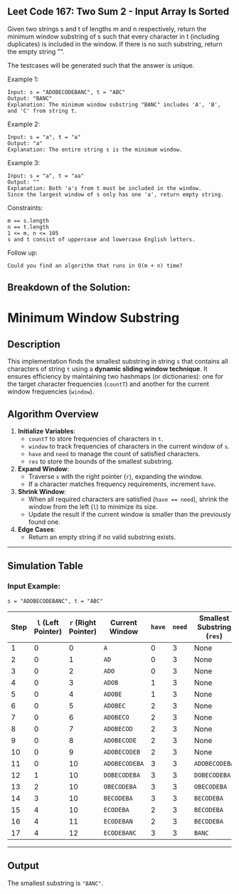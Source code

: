 ## Leet Code 167: Two Sum 2 - Input Array Is Sorted
Given two strings s and t of lengths m and n respectively, return the minimum window 
substring of s such that every character in t (including duplicates) is included in the window. If there is no such substring, return the empty string "".

The testcases will be generated such that the answer is unique.


Example 1:

```plaintext
Input: s = "ADOBECODEBANC", t = "ABC"
Output: "BANC"
Explanation: The minimum window substring "BANC" includes 'A', 'B', and 'C' from string t.
```

Example 2:
```plaintext
Input: s = "a", t = "a"
Output: "a"
Explanation: The entire string s is the minimum window.
```

Example 3:
```plaintext
Input: s = "a", t = "aa"
Output: ""
Explanation: Both 'a's from t must be included in the window.
Since the largest window of s only has one 'a', return empty string.
```

Constraints:

```plaintext
m == s.length
n == t.length
1 <= m, n <= 105
s and t consist of uppercase and lowercase English letters.
```

Follow up:

```plaintext
Could you find an algorithm that runs in O(m + n) time?
```

## Breakdown of the Solution:

# Minimum Window Substring

## Description

This implementation finds the smallest substring in string `s` that contains all characters of string `t` using a **dynamic sliding window technique**. It ensures efficiency by maintaining two hashmaps (or dictionaries): one for the target character frequencies (`countT`) and another for the current window frequencies (`window`).

## Algorithm Overview

1. **Initialize Variables**:
   - `countT` to store frequencies of characters in `t`.
   - `window` to track frequencies of characters in the current window of `s`.
   - `have` and `need` to manage the count of satisfied characters.
   - `res` to store the bounds of the smallest substring.
2. **Expand Window**:
   - Traverse `s` with the right pointer (`r`), expanding the window.
   - If a character matches frequency requirements, increment `have`.
3. **Shrink Window**:
   - When all required characters are satisfied (`have == need`), shrink the window from the left (`l`) to minimize its size.
   - Update the result if the current window is smaller than the previously found one.
4. **Edge Cases**:
   - Return an empty string if no valid substring exists.

---

## Simulation Table

### Input Example:
`s = "ADOBECODEBANC", t = "ABC"`

| Step | `l` (Left Pointer) | `r` (Right Pointer) | Current Window | `have` | `need` | Smallest Substring (`res`) |
|------|--------------------|---------------------|----------------|--------|--------|----------------------------|
| 1    | 0                  | 0                   | `A`            | 0      | 3      | None                       |
| 2    | 0                  | 1                   | `AD`           | 0      | 3      | None                       |
| 3    | 0                  | 2                   | `ADO`          | 0      | 3      | None                       |
| 4    | 0                  | 3                   | `ADOB`         | 1      | 3      | None                       |
| 5    | 0                  | 4                   | `ADOBE`        | 1      | 3      | None                       |
| 6    | 0                  | 5                   | `ADOBEC`       | 2      | 3      | None                       |
| 7    | 0                  | 6                   | `ADOBECO`      | 2      | 3      | None                       |
| 8    | 0                  | 7                   | `ADOBECOD`     | 2      | 3      | None                       |
| 9    | 0                  | 8                   | `ADOBECODE`    | 2      | 3      | None                       |
| 10   | 0                  | 9                   | `ADOBECODEB`   | 2      | 3      | None                       |
| 11   | 0                  | 10                  | `ADOBECODEBA`  | 3      | 3      | `ADOBECODEBA`             |
| 12   | 1                  | 10                  | `DOBECODEBA`   | 3      | 3      | `DOBECODEBA`             |
| 13   | 2                  | 10                  | `OBECODEBA`    | 3      | 3      | `OBECODEBA`              |
| 14   | 3                  | 10                  | `BECODEBA`     | 3      | 3      | `BECODEBA`               |
| 15   | 4                  | 10                  | `ECODEBA`      | 2      | 3      | `BECODEBA`               |
| 16   | 4                  | 11                  | `ECODEBAN`     | 2      | 3      | `BECODEBA`               |
| 17   | 4                  | 12                  | `ECODEBANC`    | 3      | 3      | `BANC`                   |

---

## Output

The smallest substring is `"BANC"`.



